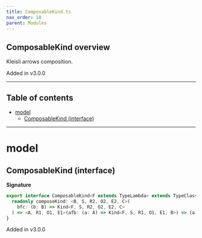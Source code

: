 ```yaml
---
title: ComposableKind.ts
nav_order: 18
parent: Modules
---
```


## ComposableKind overview

Kleisli arrows composition.

Added in v3.0.0

---

<h2 class="text-delta">Table of contents</h2>

- [model](#model)
  - [ComposableKind (interface)](#composablekind-interface)

---

# model

## ComposableKind (interface)

**Signature**

```ts
export interface ComposableKind<F extends TypeLambda> extends TypeClass<F> {
  readonly composeKind: <B, S, R2, O2, E2, C>(
    bfc: (b: B) => Kind<F, S, R2, O2, E2, C>
  ) => <A, R1, O1, E1>(afb: (a: A) => Kind<F, S, R1, O1, E1, B>) => (a: A) => Kind<F, S, R1 & R2, O1 | O2, E1 | E2, C>
}
```

Added in v3.0.0
